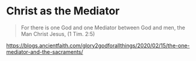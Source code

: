 # Christ as the Mediator 

> For there is one God and one Mediator 
> between God and men, 
> the Man Christ Jesus, 
> (1 Tim. 2:5)

https://blogs.ancientfaith.com/glory2godforallthings/2020/02/15/the-one-mediator-and-the-sacraments/
